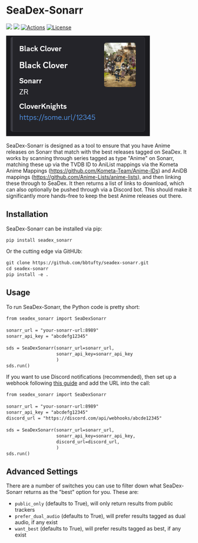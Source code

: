 # SeaDex-Sonarr

[![](https://img.shields.io/pypi/v/seadex_sonarr.svg?label=PyPI&style=flat-square)](https://pypi.org/pypi/seadex_sonarr/)
[![](https://img.shields.io/pypi/pyversions/seadex_sonarr.svg?label=Python&color=yellow&style=flat-square)](https://pypi.org/pypi/seadex_sonarr/)
[![Actions](https://img.shields.io/github/actions/workflow/status/bbtufty/seadex-sonarr/build.yaml?branch=main&style=flat-square)](https://github.com/bbtufty/seadex-sonarr/actions)
[![License](https://img.shields.io/badge/license-GNUv3-blue.svg?label=License&style=flat-square)](LICENSE)

![SeaDex-Sonarr](example_post.png)

SeaDex-Sonarr is designed as a tool to ensure that you have Anime releases on Sonarr that match with the best releases
tagged on SeaDex. It works by scanning through series tagged as type "Anime" on Sonarr, matching these up via the TVDB
ID to AniList mappings via the Kometa Anime Mappings (https://github.com/Kometa-Team/Anime-IDs) and AniDB mappings
(https://github.com/Anime-Lists/anime-lists), and then linking these through to SeaDex. It then returns a list of 
links to download, which can also optionally be pushed through  via a Discord bot. This should make it significantly 
more hands-free to keep the best Anime releases out there.

## Installation

SeaDex-Sonarr can be installed via pip:

```
pip install seadex_sonarr
```

Or the cutting edge via GitHUb:

```
git clone https://github.com/bbtufty/seadex-sonarr.git
cd seadex-sonarr
pip install -e .
```

## Usage

To run SeaDex-Sonarr, the Python code is pretty short:

```
from seadex_sonarr import SeaDexSonarr

sonarr_url = "your-sonarr-url:8989"
sonarr_api_key = "abcdefg12345"

sds = SeaDexSonarr(sonarr_url=sonarr_url, 
                   sonarr_api_key=sonarr_api_key
                   )
sds.run()
```

If you want to use Discord notifications (recommended), then set up a webhook following 
[this guide](https://support.discord.com/hc/en-us/articles/228383668-Intro-to-Webhooks) and add the URL into the call:

```
from seadex_sonarr import SeaDexSonarr

sonarr_url = "your-sonarr-url:8989"
sonarr_api_key = "abcdefg12345"
discord_url = "https://discord.com/api/webhooks/abcde12345"

sds = SeaDexSonarr(sonarr_url=sonarr_url, 
                   sonarr_api_key=sonarr_api_key,
                   discord_url=discord_url,
                   )
sds.run()
```

## Advanced Settings

There are a number of switches you can use to filter down what SeaDex-Sonarr returns as the "best" option for you. These 
are:

- `public_only` (defaults to True), will only return results
  from public trackers
- `prefer_dual_audio` (defaults to True), will prefer results
  tagged as dual audio, if any exist
- `want_best` (defaults to True), will prefer results tagged
  as best, if any exist
